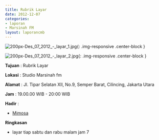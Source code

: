 ```yaml
---
title: Rubrik Layar 
date: 2012-12-07
categories:
- laporan
- Marsinah FM
layout: laporancmb
---
```



![200px-Des_07_2012_-_layar_1.jpg](/uploads/200px-Des_07_2012_-_layar_1.jpg){: .img-responsive .center-block }

![200px-Des_07_2012_-_layar_2.jpg](/uploads/200px-Des_07_2012_-_layar_2.jpg){: .img-responsive .center-block }


**Tujuan** : Rubrik Layar 

**Lokasi** : Studio Marsinah fm 

**Alamat** : Jl. Tipar Selatan XII, No.9, Semper Barat, Cilincing, Jakarta Utara 

**Jam** : 19.00.00 WIB - 20:00 WIB 

**Hadir** :
* [Mimosa](http://wiki.ciptamedia.org/wiki/Mimosa)

**Ringkasan**  
* layar tiap sabtu dan rabu malam jam 7 
